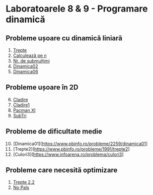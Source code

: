 # Laboratoarele 8 & 9 - Programare dinamică

## Probleme ușoare cu dinamică liniară
1. [Trepte](https://www.pbinfo.ro/probleme/1798/trepte)
2. [Calculează pe n](https://www.pbinfo.ro/probleme/3672/calculeaza-pe-n)
3. [Nr. de submulțimi](https://www.pbinfo.ro/probleme/3213/numardesubmultimi)
4. [Dinamica02](https://www.pbinfo.ro/probleme/2260/dinamica02)
5. [Dinamica06](https://www.pbinfo.ro/probleme/3990/dinamica06)

## Probleme ușoare în 2D
6. [Cladire](https://www.pbinfo.ro/probleme/392/cladire)
7. [Cladire1](https://www.pbinfo.ro/probleme/393/cladire1)
8. [Pacman XI](https://www.pbinfo.ro/probleme/3265/pacman-xi)
9. [SubTri](https://www.pbinfo.ro/probleme/385/sumtri)

## Probleme de dificultate medie
10. [Dinamica01](https://www.pbinfo.ro/probleme/2259/dinamica01]
11. [Trepte2](https://www.pbinfo.ro/probleme/1991/trepte2]
12. [Culori3](https://www.infoarena.ro/problema/culori3]

## Probleme care necesită optimizare
1. [Trepte 2.2](https://www.pbinfo.ro/probleme/3217/trepte2-2)
2. [No Pals](https://www.pbinfo.ro/probleme/2882/no-pals)